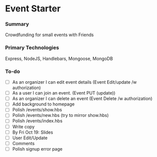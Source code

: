 # Event Starter

### Summary
Crowdfunding for small events with Friends

### Primary Technologies
Express, NodeJS, Handlebars, Mongoose, MongoDB

### To-do

- [ ] As an organizer I can edit event details (Event Edit/update /w authorization)
- [ ] As a user I can join an event. (Event PUT (update))
- [ ] As an organizer I can delete an event (Event Delete /w authorization)
- [ ] Add background to homepage
- [ ] Polish /events/show.hbs
- [ ] Polish /events/new.hbs (try to mirror show.hbs)
- [ ] Polish /events/index.hbs
- [ ] Write copy
- [ ] By Fri Oct 19: Slides
- [ ] User Edit/Update
- [ ] Comments
- [ ] Polish signup error page
